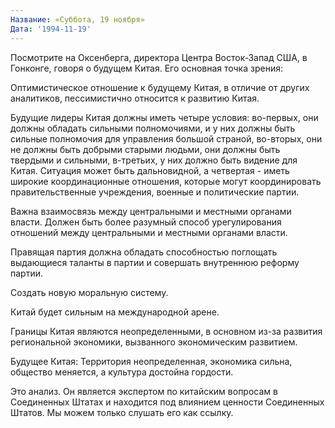 ```yaml
---
Название: «Суббота, 19 ноября»
Дата: '1994-11-19'
---
```


Посмотрите на Оксенберга, директора Центра Восток-Запад США, в Гонконге, говоря о будущем Китая. Его основная точка зрения:

Оптимистическое отношение к будущему Китая, в отличие от других аналитиков, пессимистично относится к развитию Китая.

Будущие лидеры Китая должны иметь четыре условия: во-первых, они должны обладать сильными полномочиями, и у них должны быть сильные полномочия для управления большой страной, во-вторых, они не должны быть добрыми старыми людьми, они должны быть твердыми и сильными, в-третьих, у них должно быть видение для Китая. Ситуация может быть дальновидной, а четвертая - иметь широкие координационные отношения, которые могут координировать правительственные учреждения, военные и политические партии.

Важна взаимосвязь между центральными и местными органами власти. Должен быть более разумный способ урегулирования отношений между центральными и местными органами власти.

Правящая партия должна обладать способностью поглощать выдающиеся таланты в партии и совершать внутреннюю реформу партии.

Создать новую моральную систему.

Китай будет сильным на международной арене.

Границы Китая являются неопределенными, в основном из-за развития региональной экономики, вызванного экономическим развитием.

Будущее Китая: Территория неопределенная, экономика сильна, общество меняется, а культура достойна гордости.

Это анализ. Он является экспертом по китайским вопросам в Соединенных Штатах и ​​находится под влиянием ценности Соединенных Штатов. Мы можем только слушать его как ссылку.

